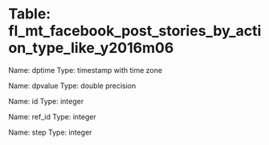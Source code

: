 Table: fl_mt_facebook_post_stories_by_action_type_like_y2016m06
===============================================================

Name: dptime
Type: timestamp with time zone

Name: dpvalue
Type: double precision

Name: id
Type: integer

Name: ref_id
Type: integer

Name: step
Type: integer

